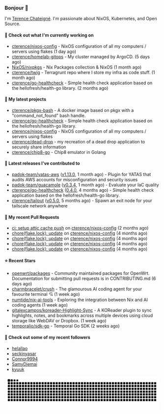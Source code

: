 ### Bonjour 👋

I'm [Térence Chateigné](https://www.terence.cloud). I'm passionate about NixOS, Kubernetes, and Open Source.

#### 👷 Check out what I'm currently working on

- [cterence/nixos-config](https://github.com/cterence/nixos-config) - NixOS configuration of all my computers / servers using flakes (1 day ago)
- [cterence/homelab-gitops](https://github.com/cterence/homelab-gitops) - My cluster managed by ArgoCD. (5 days ago)
- [NixOS/nixpkgs](https://github.com/NixOS/nixpkgs) - Nix Packages collection &amp; NixOS (1 month ago)
- [cterence/twig](https://github.com/cterence/twig) - Terragrunt repo where I store my infra as code stuff. (1 month ago)
- [cterence/go-healthcheck](https://github.com/cterence/go-healthcheck) - Simple health check application based on the hellofresh/health-go library. (2 months ago)

#### 🌱 My latest projects

- [cterence/pkgx-bash](https://github.com/cterence/pkgx-bash) - A docker image based on pkgx with a &#34;command_not_found&#34; bash handle.
- [cterence/go-healthcheck](https://github.com/cterence/go-healthcheck) - Simple health check application based on the hellofresh/health-go library.
- [cterence/nixos-config](https://github.com/cterence/nixos-config) - NixOS configuration of all my computers / servers using flakes
- [cterence/dead-drop](https://github.com/cterence/dead-drop) - my recreation of a dead drop application to securely share information
- [cterence/chip8-go](https://github.com/cterence/chip8-go) - Chip8 emulator in Golang

#### 🔭 Latest releases I've contributed to

- [padok-team/yatas-aws](https://github.com/padok-team/yatas-aws) ([v1.13.0](https://github.com/padok-team/yatas-aws/releases/tag/v1.13.0), 1 month ago) - Plugin for YATAS that audits AWS accounts for misconfiguration and security issues
- [padok-team/guacamole](https://github.com/padok-team/guacamole) ([v0.3.4](https://github.com/padok-team/guacamole/releases/tag/v0.3.4), 1 month ago) - Evaluate your IaC quality
- [cterence/go-healthcheck](https://github.com/cterence/go-healthcheck) ([0.4.0](https://github.com/cterence/go-healthcheck/releases/tag/0.4.0), 4 months ago) - Simple health check application based on the hellofresh/health-go library.
- [cterence/tailout](https://github.com/cterence/tailout) ([v0.5.0](https://github.com/cterence/tailout/releases/tag/v0.5.0), 5 months ago) - Spawn an exit node for your tailscale network anywhere

#### 🔨 My recent Pull Requests

- [ci: setup attic cache push](https://github.com/cterence/nixos-config/pull/222) on [cterence/nixos-config](https://github.com/cterence/nixos-config) (2 months ago)
- [chore(flake.lock): update](https://github.com/cterence/nixos-config/pull/144) on [cterence/nixos-config](https://github.com/cterence/nixos-config) (4 months ago)
- [chore(flake.lock): update](https://github.com/cterence/nixos-config/pull/143) on [cterence/nixos-config](https://github.com/cterence/nixos-config) (4 months ago)
- [chore(flake.lock): update](https://github.com/cterence/nixos-config/pull/142) on [cterence/nixos-config](https://github.com/cterence/nixos-config) (4 months ago)
- [chore(flake.lock): update](https://github.com/cterence/nixos-config/pull/141) on [cterence/nixos-config](https://github.com/cterence/nixos-config) (4 months ago)

#### ⭐ Recent Stars

- [openwrt/packages](https://github.com/openwrt/packages) - Community maintained packages for OpenWrt. Documentation for submitting pull requests is in CONTRIBUTING.md (6 days ago)
- [charmbracelet/crush](https://github.com/charmbracelet/crush) - The glamourous AI coding agent for your favourite terminal 💘 (1 week ago)
- [numtide/nix-ai-tools](https://github.com/numtide/nix-ai-tools) - Exploring the integration between Nix and AI coding agents (1 week ago)
- [gitalexcampos/koreader-Highlight-Sync](https://github.com/gitalexcampos/koreader-Highlight-Sync) - A KOReader plugin to sync highlights, notes, and bookmarks across multiple devices using cloud storage like WebDAV or Dropbox. (1 week ago)
- [temporalio/sdk-go](https://github.com/temporalio/sdk-go) - Temporal Go SDK (2 weeks ago)

#### 👯 Check out some of my recent followers

- [helallao](https://github.com/helallao)
- [seckinyasar](https://github.com/seckinyasar)
- [Connor9994](https://github.com/Connor9994)
- [SamyDjemai](https://github.com/SamyDjemai)
- [kyuuk](https://github.com/kyuuk)

<p align='center'>
<picture>
<img src="https://raw.githubusercontent.com/cterence/cterence/snake/github-contribution-grid-snake.svg" />
</picture>
</p>
